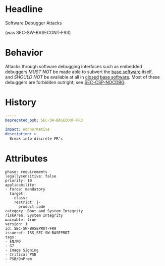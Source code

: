 # Headline 
Software Debugger Attacks

(was SEC-SW-BASECONT-FR3)
# Behavior
Attacks through software debugging interfaces such as embedded
debuggers _MUST NOT_ be made able to subvert the
[base software](#DEF_BaseSoftware) itself, and _SHOULD NOT_ be
available at all in [closed](#DEF_Closed)
[base software](#DEF_BaseSoftware). Most of these debuggers are
forbidden outright; see [SEC-CSP-NOCDBG](#SEC-CSP-NOCDBG).

# History

```yaml
-----
Deprecated_psb: SEC-SW-BASECONT-FR3
---
impact: nonnormative
description: >
  Break into discrete FR's

```

# Attributes

    phase: requirements
    legallysensitive: false
    priority: 10
    applicability:
    - force: mandatory
      target:
        class: 
        restrict: |-
          product code
    category: Boot and System Integrity
    riskArea: System Integrity
    waivable: true
    version: 1
    id: SEC-SW-BASEPROT-FR9
    issueref: ISS_SEC-SW-BASEPROT
    tags:
    - EN/PD
    - G7
    - Image Signing
    - Critical PSB
    - PSB/OnPrem
